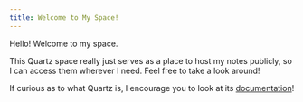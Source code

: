 ```yaml
---
title: Welcome to My Space!
---
```


Hello! Welcome to my space.

This Quartz space really just serves as a place to host my notes publicly, so I can access them wherever I need. Feel free to take a look around!

If curious as to what Quartz is, I encourage you to look at its [documentation](https://quartz.jzhao.xyz)!
